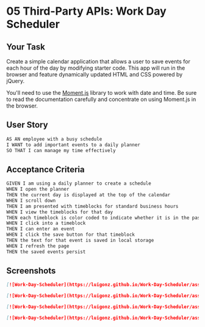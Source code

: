 # 05 Third-Party APIs: Work Day Scheduler

## Your Task

Create a simple calendar application that allows a user to save events for each hour of the day by modifying starter code. This app will run in the browser and feature dynamically updated HTML and CSS powered by jQuery.

You'll need to use the [Moment.js](https://momentjs.com/) library to work with date and time. Be sure to read the documentation carefully and concentrate on using Moment.js in the browser.

## User Story

```md
AS AN employee with a busy schedule
I WANT to add important events to a daily planner
SO THAT I can manage my time effectively
```

## Acceptance Criteria

```md
GIVEN I am using a daily planner to create a schedule
WHEN I open the planner
THEN the current day is displayed at the top of the calendar
WHEN I scroll down
THEN I am presented with timeblocks for standard business hours
WHEN I view the timeblocks for that day
THEN each timeblock is color coded to indicate whether it is in the past, present, or future
WHEN I click into a timeblock
THEN I can enter an event
WHEN I click the save button for that timeblock
THEN the text for that event is saved in local storage
WHEN I refresh the page
THEN the saved events persist
```

## Screenshots


```md
[![Work-Day-Scheduler](https://luigonz.github.io/Work-Day-Scheduler/assets/img/Work-Day-Scheduler2.png)](https://luigonz.github.io/Work-Day-Scheduler/?raw=true)
```


```md
[![Work-Day-Scheduler](https://luigonz.github.io/Work-Day-Scheduler/assets/img/Work-Day-Scheduler3.png)](https://luigonz.github.io/Work-Day-Scheduler/?raw=true)
```


```md
[![Work-Day-Scheduler](https://luigonz.github.io/Work-Day-Scheduler/assets/img/Work-Day-Scheduler4.png)](https://luigonz.github.io/Work-Day-Scheduler/?raw=true)
```


```md
[![Work-Day-Scheduler](https://luigonz.github.io/Work-Day-Scheduler/assets/img/Work-Day-Scheduler.png)](https://luigonz.github.io/Work-Day-Scheduler/?raw=true)
```